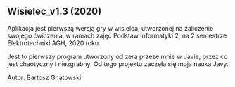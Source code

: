 ## Wisielec_v1.3 (2020)

Aplikacja jest pierwszą wersją gry w wisielca, utworzonej na zaliczenie swojego ćwiczenia, w ramach zajęć Podstaw Informatyki 2, na 2 semestrze Elektrotechniki AGH, 2020 roku.

Jest to pierwszy program utworzony od zera przeze mnie w Javie, przez co jest chaotyczny i niezgrabny.
Od tego projektu zaczęła się moja nauka Javy.

Autor: Bartosz Gnatowski
